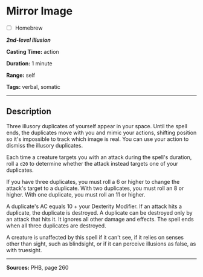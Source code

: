 # Mirror Image

- [ ] Homebrew

***2nd-level illusion***

**Casting Time:** action

**Duration:** 1 minute

**Range:** self

**Tags:** verbal, somatic

---

## Description
Three illusory duplicates of yourself appear in your space.
Until the spell ends, the duplicates move with you and mimic your actions, shifting position so it's impossible to track which image is real.
You can use your action to dismiss the illusory duplicates.

Each time a creature targets you with an attack during the spell's duration, roll a `d20` to determine whether the attack instead targets one of your duplicates.

If you have three duplicates, you must roll a 6 or higher to change the attack's target to a duplicate.
With two duplicates, you must roll an 8 or higher.
With one duplicate, you must roll an 11 or higher.

A duplicate's AC equals 10 + your Dexterity Modifier.
If an attack hits a duplicate, the duplicate is destroyed.
A duplicate can be destroyed only by an attack that hits it.
It ignores all other damage and effects.
The spell ends when all three duplicates are destroyed.

A creature is unaffected by this spell if it can't see, if it relies on senses other than sight, such as blindsight, or if it can perceive illusions as false, as with truesight.

---

**Sources:** PHB, page 260
